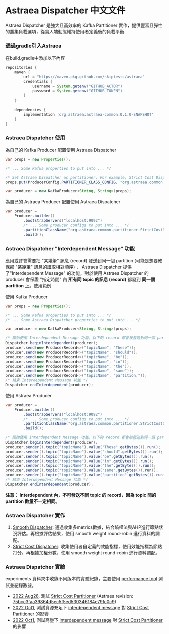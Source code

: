Astraea Dispatcher 中文文件
===
Astraea Dispatcher 是強大且高效率的 Kafka Partitioner 實作，提供豐富且彈性的叢集負載選項，從寫入端動態維持使用者定義後的負載平衡.

### 通過gradle引入Astraea
在build.gradle中添加以下內容
```gradle
repositories {
    maven {
        url = "https://maven.pkg.github.com/skiptests/astraea"
        credentials {
            username = System.getenv("GITHUB_ACTOR")
            password = System.getenv("GITHUB_TOKEN")
        }
    }
    
    dependencies {
        implementation 'org.astraea:astraea-common:0.1.0-SNAPSHOT'
    }
}
```

### Astraea Dispatcher 使用

為自己的 Kafka Producer 配置使用 Astraea Dispatcher

```java
var props = new Properties();

/* ... Some Kafka properties to put into ... */

/* Set Astraea Dispatcher as partitioner. For example, Strict Cost Dispatcher*/
props.put(ProducerConfig.PARTITIONER_CLASS_CONFIG, "org.astraea.common.partitioner.StrictCostDispatcher");

var producer = new KafkaProducer<String, String>(props);
```

為自己的 Astraea Producer 配置使用 Astraea Dispatcher

```java
var producer =
    Producer.builder()
        .bootstrapServers("localhost:9092")
        /* ... Some producer configs to put into ... */
        .partitionClassName("org.astraea.common.partitioner.StrictCostDispatcher")
        .build();
```



### Astraea Dispatcher "Interdependent Message" 功能

應用或許會需要把 "某幾筆" 訊息 (record) 發送到同一個 partition (可能是想要確保那 "某幾筆" 訊息的讀取相對順序) ， Astraea Dispatcher 提供了"Interdependent Message" 的功能，對於使用 Astraea Dispatcher 的 producer 會保證 "指定時間" 內 **所有同 topic 的訊息 (record)** 都發到 **同一個 partition** 上。使用範例

使用 Kafka Producer

```java
var props = new Properties();

/* ... Some Kafka properties to put into ... */
/* ... Some Astraea Dispatcher properties to put into ... */

var producer = new KafkaProducer<String, String>(props);

/* 開始使用 Interdependent Message 功能，以下的 record 都會被發送到同一個 partition 上 */
Dispatcher.beginInterdependent(producer);
producer.send(new ProducerRecord<>("topicName", "These"));
producer.send(new ProducerRecord<>("topicName", "should"));
producer.send(new ProducerRecord<>("topicName", "be"));
producer.send(new ProducerRecord<>("topicName", "in"));
producer.send(new ProducerRecord<>("topicName", "the"));
producer.send(new ProducerRecord<>("topicName", "same"));
producer.send(new ProducerRecord<>("topicName", "partition."));
/* 結束 Interdependent Message 功能 */
Dispatcher.endInterdependent(producer);
```

使用 Astraea Producer

```java
var producer =
    Producer.builder()
        .bootstrapServers("localhost:9092")
        /* ... Some producer configs to put into ... */
        .partitionClassName("org.astraea.common.partitioner.StrictCostDispatcher")
        .build();

/* 開始使用 Interdependent Message 功能，以下的 record 都會被發送到同一個 partition 上 */
Dispatcher.beginInterdependent(producer);
producer.sender().topic("topicName").value("These".getBytes()).run();
producer.sender().topic("topicName").value("should".getBytes()).run();
producer.sender().topic("topicName").value("be".getBytes()).run();
producer.sender().topic("topicName").value("in".getBytes()).run();
producer.sender().topic("topicName").value("the".getBytes()).run();
producer.sender().topic("topicName").value("same".getBytes()).run();
producer.sender().topic("topicName").value("partition".getBytes()).run();
/* 結束 Interdependent Message 功能 */
Dispatcher.endInterdependent(producer);
```

**注意： Interdependent 內，不可發送不同 topic 的 record，因為 topic 間的 partition 數量不一定相同。**

### Astraea Dispatcher 實作

1. [Smooth Dispatcher](smooth_dispatcher.md):  通過收集多metrics數據，結合熵權法與AHP進行節點狀況評估。再根據評估結果，使用 smooth weight round-robin 進行資料的調配。
1. [Strict Cost Dispatcher](./strict_cost_dispatcher.md): 收集使用者自定義的效能指標，使用效能指標為節點打分。再根據加權分數，使用 smooth weight round-robin 進行資料調配。

### Astraea Dispatcher 實驗

experiments 資料夾中收錄不同版本的實驗紀錄，主要使用 [performance tool](../performance_benchmark.md) 測試並紀錄數據。

* [2022 Aug28](experiments/StrictCostDispatcher_1.md), 測試 [Strict Cost Partitioner](./strict_cost_dispatcher.md) (Astraea revision: [75bcc3faa39864d5ec5f5ed530346184e79fc0c9](https://github.com/skiptests/astraea/tree/75bcc3faa39864d5ec5f5ed530346184e79fc0c9))
* [2022 Oct1](experiments/StrictCostDispatcher_2.md), 測試資源充足下 [interdependent message](#astraea-dispatcher-interdependent-message-功能) 對 [Strict Cost Partitioner](./strict_cost_dispatcher.md) 的影響
* [2022 Oct1](experiments/StrictCostDispatcher_3.md), 測試高壓下 [interdependent message](#astraea-dispatcher-interdependent-message-功能) 對 [Strict Cost Partitioner](./strict_cost_dispatcher.md) 的影響